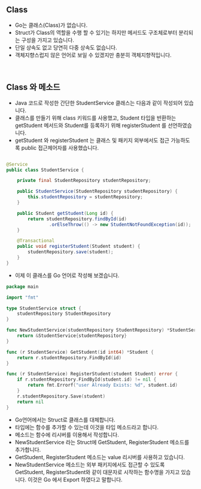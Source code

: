 ## Class
* Go는 클래스(Class)가 없습니다.
* Struct가 Class의 역할을 수행 할 수 있기는 하지만 메서드도 구조체로부터 분리되는 구성을 가지고 있습니다.
* 단일 상속도 없고 당연히 다중 상속도 없습니다.
* 객체지향스럽지 않은 언어로 보일 수 있겠지만 충분히 객체지향적입니다.

<br />

## Class 와 메소드
* Java 코드로 작성한 간단한 StudentService 클래스는 다음과 같이 작성되어 있습니다.
* 클래스를 만들기 위해 class 키워드를 사용했고, Student 타입을 반환하는 getStudent 메서드와 Student를 등록하기 위해 registerStudent 를 선언하였습니다. 
* getStudent 와 registerStudent 는 클래스 및 패키지 외부에서도 접근 가능하도록 public 접근제어자를 사용했습니다.
```java

@Service
public class StudentService {

    private final StudentRepository studentRepository;

    public StudentService(StudentRepository studentRepository) {
        this.studentRepository = studentRepository;
    }

    public Student getStudent(Long id) {
        return studentRepository.findById(id)
                .orElseThrow(() -> new StudentNotFoundException(id));
    }

    @Transactional
    public void registerStudent(Student student) {
        studentRepository.save(student);
    }
}

```
* 이제 이 클래스를 Go 언어로 작성해 보겠습니다.
```go
package main

import "fmt"

type StudentService struct {
    studentRepository StudentRepository
}

func NewStudentService(studentRepository StudentRepository) *StudentService {
    return &StudentService{studentRepository}
}

func (r StudentService) GetStudent(id int64) *Student {
    return r.studentRepository.FindById(id)
}

func (r StudentService) RegisterStudent(student Student) error {
    if r.studentRepository.FindById(student.id) != nil {
        return fmt.Errorf("user Already Exists: %d", student.id)
    }
    r.studentRepository.Save(student)
    return nil
}
```
* Go언어에서는 Struct로 클래스를 대체합니다. 
* 타입에는 함수를 추가할 수 있는데 이것을 타입 메소드라고 합니다. 
* 메소드는 함수에 리시버를 이용해서 작성합니다.
* NewStudentService 라는 Struct에 GetStudent, RegisterStudent 메소드를 추가합니다.
* GetStudent, RegisterStudent 메소드는 value 리시버를 사용하고 있습니다.
* NewStudentService 메소드는 외부 패키지에서도 접근할 수 있도록 GetStudent, RegisterStudent와 같이 대문자로 시작하는 함수명을 가지고 있습니다. 이것은 Go 에서 Export 하였다고 말합니다.
